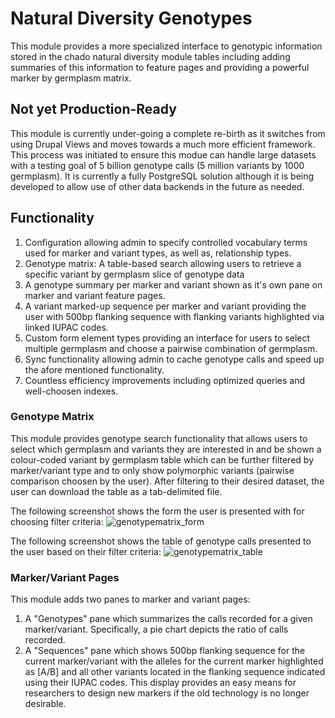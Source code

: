 # Natural Diversity Genotypes
This module provides a more specialized interface to genotypic information
stored in the chado natural diversity module tables including adding summaries
of this information to feature pages and providing a powerful marker by germplasm
matrix.

## Not yet Production-Ready
This module is currently under-going a complete re-birth as it switches from using Drupal Views and moves towards a much more efficient framework. This process was initiated to ensure this modue can handle large datasets with a testing goal of 5 billion genotype calls (5 million variants by 1000 germplasm). It is currently a fully PostgreSQL solution although it is being developed to allow use of other data backends in the future as needed.

## Functionality
1. Configuration allowing admin to specify controlled vocabulary terms used for marker and variant types, as well as, relationship types.
2. Genotype matrix: A table-based search allowing users to retrieve a specific variant by germplasm slice of genotype data
3. A genotype summary per marker and variant shown as it's own pane on marker and variant feature pages.
4. A variant marked-up sequence per marker and variant providing the user with 500bp flanking sequence with flanking variants highlighted via linked IUPAC codes.
5. Custom form element types providing an interface for users to select multiple germplasm and choose a pairwise combination of germplasm.
6. Sync functionality allowing admin to cache genotype calls and speed up the afore mentioned functionality.
7. Countless efficiency improvements including optimized queries and well-choosen indexes.

### Genotype Matrix
This module provides genotype search functionality that allows users to select which germplasm and variants they are interested in and be shown a colour-coded variant by germplasm table which can be further filtered by marker/variant type and to only show polymorphic variants (pairwise comparison choosen by the user). After filtering to their desired dataset, the user can download the table as a tab-delimited file.

The following screenshot shows the form the user is presented with for choosing filter criteria:
![genotypematrix_form](https://cloud.githubusercontent.com/assets/1566301/19090330/1d656d6c-8a3b-11e6-8776-6f3c1e10e18b.png)

The following screenshot shows the table of genotype calls presented to the user based on their filter criteria:
![genotypematrix_table](https://cloud.githubusercontent.com/assets/1566301/19090346/2e83e0b0-8a3b-11e6-9ad3-9574aa88b7e5.png)

### Marker/Variant Pages
This module adds two panes to marker and variant pages:

1. A "Genotypes" pane which summarizes the calls recorded for a given marker/variant. Specifically, a pie chart depicts the ratio of calls recorded.
2. A "Sequences" pane which shows 500bp flanking sequence for the current marker/variant with the alleles for the current marker highlighted as [A/B] and all other variants located in the flanking sequence indicated using their IUPAC codes. This display provides an easy means for researchers to design new markers if the old technology is no longer desirable.

